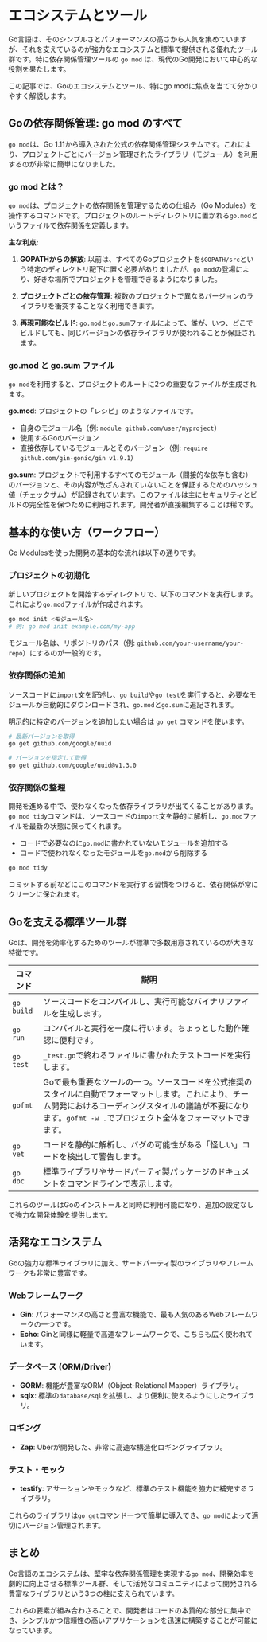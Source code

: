 # エコシステムとツール

Go言語は、そのシンプルさとパフォーマンスの高さから人気を集めていますが、それを支えているのが強力なエコシステムと標準で提供される優れたツール群です。特に依存関係管理ツールの `go mod` は、現代のGo開発において中心的な役割を果たします。

この記事では、Goのエコシステムとツール、特にgo modに焦点を当てて分かりやすく解説します。

## Goの依存関係管理: go mod のすべて

`go mod`は、Go 1.11から導入された公式の依存関係管理システムです。これにより、プロジェクトごとにバージョン管理されたライブラリ（モジュール）を利用するのが非常に簡単になりました。

### go mod とは？

`go mod`は、プロジェクトの依存関係を管理するための仕組み（Go Modules）を操作するコマンドです。プロジェクトのルートディレクトリに置かれる`go.mod`というファイルで依存関係を定義します。

**主な利点:**

1. **GOPATHからの解放**: 以前は、すべてのGoプロジェクトを`$GOPATH/src`という特定のディレクトリ配下に置く必要がありましたが、`go mod`の登場により、好きな場所でプロジェクトを管理できるようになりました。

2. **プロジェクトごとの依存管理**: 複数のプロジェクトで異なるバージョンのライブラリを衝突することなく利用できます。

3. **再現可能なビルド**: `go.mod`と`go.sum`ファイルによって、誰が、いつ、どこでビルドしても、同じバージョンの依存ライブラリが使われることが保証されます。

### go.mod と go.sum ファイル

`go mod`を利用すると、プロジェクトのルートに2つの重要なファイルが生成されます。

**go.mod**: プロジェクトの「レシピ」のようなファイルです。
- 自身のモジュール名（例: `module github.com/user/myproject`）
- 使用するGoのバージョン
- 直接依存しているモジュールとそのバージョン（例: `require github.com/gin-gonic/gin v1.9.1`）

**go.sum**: プロジェクトで利用するすべてのモジュール（間接的な依存も含む）のバージョンと、その内容が改ざんされていないことを保証するためのハッシュ値（チェックサム）が記録されています。このファイルは主にセキュリティとビルドの完全性を保つために利用されます。開発者が直接編集することは稀です。

## 基本的な使い方（ワークフロー）

Go Modulesを使った開発の基本的な流れは以下の通りです。

### プロジェクトの初期化

新しいプロジェクトを開始するディレクトリで、以下のコマンドを実行します。これにより`go.mod`ファイルが作成されます。

```bash
go mod init <モジュール名>
# 例: go mod init example.com/my-app
```

モジュール名は、リポジトリのパス（例: `github.com/your-username/your-repo`）にするのが一般的です。

### 依存関係の追加

ソースコードに`import`文を記述し、`go build`や`go test`を実行すると、必要なモジュールが自動的にダウンロードされ、`go.mod`と`go.sum`に追記されます。

明示的に特定のバージョンを追加したい場合は `go get` コマンドを使います。

```bash
# 最新バージョンを取得
go get github.com/google/uuid

# バージョンを指定して取得
go get github.com/google/uuid@v1.3.0
```

### 依存関係の整理

開発を進める中で、使わなくなった依存ライブラリが出てくることがあります。`go mod tidy`コマンドは、ソースコードの`import`文を静的に解析し、`go.mod`ファイルを最新の状態に保ってくれます。

- コードで必要なのに`go.mod`に書かれていないモジュールを追加する
- コードで使われなくなったモジュールを`go.mod`から削除する

```bash
go mod tidy
```

コミットする前などにこのコマンドを実行する習慣をつけると、依存関係が常にクリーンに保たれます。

## Goを支える標準ツール群

Goは、開発を効率化するためのツールが標準で多数用意されているのが大きな特徴です。

| コマンド | 説明 |
|----------|------|
| `go build` | ソースコードをコンパイルし、実行可能なバイナリファイルを生成します。 |
| `go run` | コンパイルと実行を一度に行います。ちょっとした動作確認に便利です。 |
| `go test` | `_test.go`で終わるファイルに書かれたテストコードを実行します。 |
| `gofmt` | Goで最も重要なツールの一つ。ソースコードを公式推奨のスタイルに自動でフォーマットします。これにより、チーム開発におけるコーディングスタイルの議論が不要になります。`gofmt -w .`でプロジェクト全体をフォーマットできます。 |
| `go vet` | コードを静的に解析し、バグの可能性がある「怪しい」コードを検出して警告します。 |
| `go doc` | 標準ライブラリやサードパーティ製パッケージのドキュメントをコマンドラインで表示します。 |

これらのツールはGoのインストールと同時に利用可能になり、追加の設定なしで強力な開発体験を提供します。

## 活発なエコシステム

Goの強力な標準ライブラリに加え、サードパーティ製のライブラリやフレームワークも非常に豊富です。

### Webフレームワーク

- **Gin**: パフォーマンスの高さと豊富な機能で、最も人気のあるWebフレームワークの一つです。
- **Echo**: Ginと同様に軽量で高速なフレームワークで、こちらも広く使われています。

### データベース (ORM/Driver)

- **GORM**: 機能が豊富なORM（Object-Relational Mapper）ライブラリ。
- **sqlx**: 標準の`database/sql`を拡張し、より便利に使えるようにしたライブラリ。

### ロギング

- **Zap**: Uberが開発した、非常に高速な構造化ロギングライブラリ。

### テスト・モック

- **testify**: アサーションやモックなど、標準のテスト機能を強力に補完するライブラリ。

これらのライブラリは`go get`コマンド一つで簡単に導入でき、`go mod`によって適切にバージョン管理されます。

## まとめ

Go言語のエコシステムは、堅牢な依存関係管理を実現する`go mod`、開発効率を劇的に向上させる標準ツール群、そして活発なコミュニティによって開発される豊富なライブラリという3つの柱に支えられています。

これらの要素が組み合わさることで、開発者はコードの本質的な部分に集中でき、シンプルかつ信頼性の高いアプリケーションを迅速に構築することが可能になっています。

